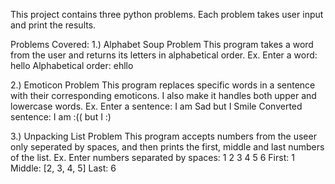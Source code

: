 This project contains three python problems. Each problem takes user input and print the results.

Problems Covered:
1.) Alphabet Soup Problem
This program takes a word from the user and returns its letters in alphabetical order.
Ex.
Enter a word: hello
Alphabetical order: ehllo

2.) Emoticon Problem
This program replaces specific words in a sentence with their corresponding emoticons. I also make it handles both upper and lowercase words.
Ex.
Enter a sentence: I am Sad but I Smile
Converted sentence: I am :(( but I :)

3.) Unpacking List Problem
This program accepts numbers from the useer only seperated by spaces, and then prints the first, middle and last numbers of the list.
Ex.
Enter numbers separated by spaces: 1 2 3 4 5 6
First: 1
Middle: [2, 3, 4, 5]
Last: 6

